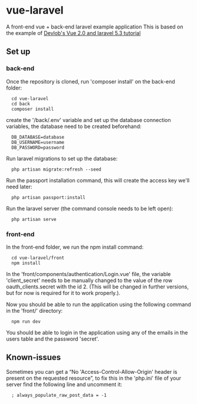 # vue-laravel
A front-end vue + back-end laravel example application
This is based on the example of [Devlob's Vue 2.0 and laravel 5.3 tutorial](https://www.youtube.com/playlist?list=PL3ZhWMazGi9IommUd5zQmjyNeF7s1sP7Y)

## Set up

### back-end
Once the repository is cloned, run 'composer install' on the back-end folder:

      cd vue-laravel
      cd back
      composer install

create the '/back/.env' variable and set up the database connection variables, the database need to be created beforehand:

      DB_DATABASE=database
      DB_USERNAME=username
      DB_PASSWORD=password

Run laravel migrations to set up the database:

      php artisan migrate:refresh --seed

Run the passport installation command, this will create the access key we'll need later:

      php artisan passport:install

Run the laravel server (the command console needs to be left open):

      php artisan serve

### front-end
In the front-end folder, we run the npm install command:

      cd vue-laravel/front
      npm install

In the 'front/components/authentication/Login.vue' file, the variable 'client_secret' needs to be manually changed to the value of the row  oauth_clients.secret with the id 2. (This will be changed in further versions, but for now is required for it to work properly.).

Now you should be able to run the application using the following command in the 'front/' directory:

      npm run dev

You should be able to login in the application using any of the emails in the users table and the password 'secret'.

## Known-issues
Sometimes you can get a “No 'Access-Control-Allow-Origin' header is present on the requested resource”, to fix this in the 'php.ini' file of your server find the following line and uncomment it:

      ; always_populate_raw_post_data = -1
